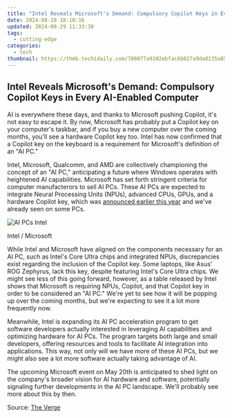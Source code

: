 ```yaml
---
title: "Intel Reveals Microsoft's Demand: Compulsory Copilot Keys in Every AI-Enabled Computer"
date: 2024-08-28 18:10:16
updated: 2024-08-29 11:33:30
tags:
  - cutting-edge
categories:
  - tech
thumbnail: https://thmb.techidaily.com/700877a9102ebfac6b027a9da8135a8597355f7b411786ceebe675ffa9f20381.jpg
---
```


## Intel Reveals Microsoft's Demand: Compulsory Copilot Keys in Every AI-Enabled Computer

AI is everywhere these days, and thanks to Microsoft pushing Copilot, it's not easy to escape it. By now, Microsoft has probably put a Copilot key on your computer's taskbar, and if you buy a new computer over the coming months, you'll see a hardware Copilot key too. Intel has now confirmed that a Copilot key on the keyboard is a requirement for Microsoft's definition of an "AI PC."

 Intel, Microsoft, Qualcomm, and AMD are collectively championing the concept of an "AI PC," anticipating a future where Windows operates with heightened AI capabilities. Microsoft has set forth stringent criteria for computer manufacterors to sell AI PCs. These AI PCs are expected to integrate Neural Processing Units (NPUs), advanced CPUs, GPUs, and a hardware Copilot key, which was [announced earlier this year](https://screen-video-capture.techidaily.com/updated-2024-approved-cutting-edge-techniques-for-google-meet-aesthetic-enhancement/) and we've already seen on some PCs.

![AI PCs Intel](https://static1.howtogeekimages.com/wordpress/wp-content/uploads/2024/03/ai-pcs-intel.jpg) 

Intel / Microsoft

 While Intel and Microsoft have aligned on the components necessary for an AI PC, such as Intel's Core Ultra chips and integrated NPUs, discrepancies exist regarding the inclusion of the Copilot key. Some laptops, like Asus' ROG Zephyrus, lack this key, despite featuring Intel's Core Ultra chips. We might see less of this going forward, however, as a table released by Intel shows that Microsoft is requiring NPUs, Copilot, and that Copilot key in order to be considered an "AI PC." We're yet to see how it will be popping up over the coming months, but we're expecting to see it a lot more frequently now.

 Meanwhile, Intel is expanding its AI PC acceleration program to get software developers actually interested in leveraging AI capabilities and optimizing hardware for AI PCs. The program targets both large and small developers, offering resources and tools to facilitate AI integration into applications. This way, not only will we have more of these AI PCs, but we might also see a lot more software actually taking advantage of AI.

 The upcoming Microsoft event on May 20th is anticipated to shed light on the company's broader vision for AI hardware and software, potentially signaling further developments in the AI PC landscape. We'll probably see more about this by then.

 Source: [The Verge](https://www.theverge.com/2024/3/26/24112500/microsoft-ai-pc-intel-windows-copilot-key-requirements)

<ins class="adsbygoogle"
     style="display:block"
     data-ad-format="autorelaxed"
     data-ad-client="ca-pub-7571918770474297"
     data-ad-slot="1223367746"></ins>



<ins class="adsbygoogle"
     style="display:block"
     data-ad-client="ca-pub-7571918770474297"
     data-ad-slot="8358498916"
     data-ad-format="auto"
     data-full-width-responsive="true"></ins>
